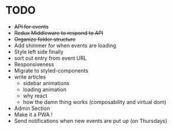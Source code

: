 # TODO
- ~~API for events~~
- ~~Redux Middleware to respond to API~~
- ~~Organize folder structure~~
- Add shimmer for when events are loading
- Style left side finally 
- sort out entry from event URL
- Responsiveness
- Migrate to styled-components
- write articles
    - sidebar animations
    - loading animation
    - why react
    - how the damn thing works (composability and virtual dom)
- Admin Section
- Make it a PWA !
- Send notifications when new events are put up (on Thursdays)